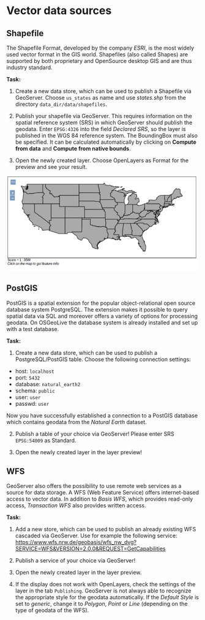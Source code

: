 # Vector data sources

## Shapefile

The Shapefile Format, developed by the company *ESRI*, is the most widely used vector format in the GIS world.
Shapefiles (also called Shapes) are supported by both proprietary and OpenSource desktop GIS and are thus industry standard.

**Task:**

1. Create a new data store, which can be used to publish a Shapefile via GeoServer. Choose `us_states`
as name and use *states.shp* from the directory `data_dir/data/shapefiles`.

2. Publish your shapefile via GeoServer. This requires information on the spatial reference system (SRS) in which GeoServer should publish the geodata. Enter `EPSG:4326` into the field *Declared SRS*, so the layer is published in the WGS 84 reference system. The BoundingBox must also be specified. It can be calculated automatically by clicking on **Compute from data** and **Compute from native bounds**.

3. Open the newly created layer. Choose OpenLayers as Format for the preview and see your result.

![Your first Shapefile published with GeoServer.](../../assets/vector1.png)

## PostGIS

PostGIS is a spatial extension for the popular object-relational open source database system PostgreSQL.
The extension makes it possible to query spatial data via SQL and moreover offers a variety of options for processing geodata.
On OSGeoLive the database system is already installed and set up with a test database.

**Task:**

1. Create a new data store, which can be used to publish a PostgreSQL/PostGIS table. Choose the following connection settings:

  * host: <code>localhost</code>
  * port: <code>5432</code>
  * database: <code>natural_earth2</code>
  * schema: <code>public</code>
  * user: <code>user</code>
  * passwd: <code>user</code>

  Now you have successfully established a connection to a PostGIS database which contains geodata from the *Natural Earth* dataset.

2. Publish a table of your choice via GeoServer! Please enter SRS `EPSG:54009` as Standard.

3. Open the newly created layer in the layer preview!

## WFS

GeoServer also offers the possibility to use remote web services as a source for data storage.
A WFS (Web Feature Service) offers internet-based access to vector data. In addition to *Basis WFS*, which provides read-only access, *Transaction WFS* also provides written access.

**Task:**

1. Add a new store, which can be used to publish an already existing WFS cascaded via GeoServer. Use for example
the following service: https://www.wfs.nrw.de/geobasis/wfs_nw_dvg?SERVICE=WFS&VERSION=2.0.0&REQUEST=GetCapabilities

2. Publish a service of your choice via GeoServer!

3. Open the newly created layer in the layer preview.

4. If the display does not work with OpenLayers, check the settings of the layer in the tab `Publishing`.
GeoServer is not always able to recognize the appropriate style for the geodata automatically.  If the *Default Style*
is set to *generic*, change it to *Polygon*, *Point* or *Line* (depending on the type of geodata of the WFS).
